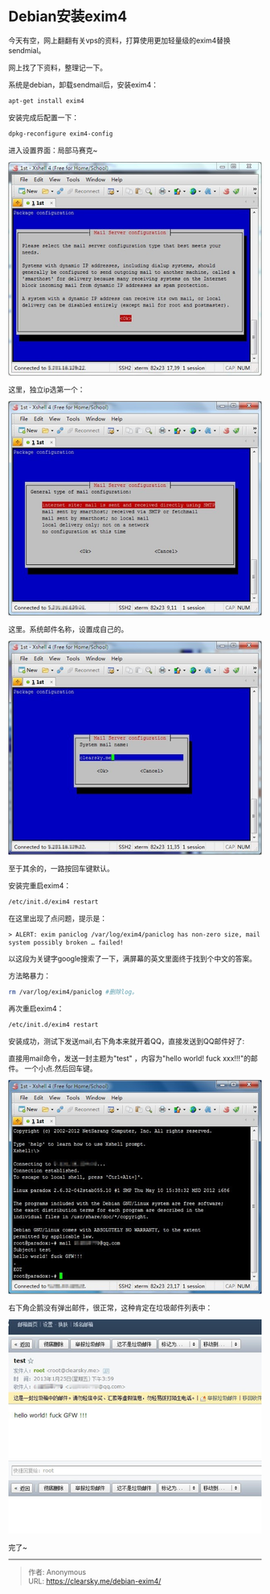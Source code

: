 # Debian安装exim4


今天有空，网上翻翻有关vps的资料，打算使用更加轻量级的exim4替换sendmial。

网上找了下资料，整理记一下。

系统是debian，卸载sendmail后，安装exim4：

```bash
apt-get install exim4
```
安装完成后配置一下：

```bash
dpkg-reconfigure exim4-config
```

进入设置界面：局部马赛克~

![exim4设置界面](2179408175.jpg "exim4设置界面")

这里，独立ip选第一个：

![exim4设置界面-1](4164473875.jpg "exim4设置界面-1")

这里。系统邮件名称，设置成自己的。

![exim4设置界面-1](860879479.jpg "exim4设置界面-1")

至于其余的，一路按回车键默认。

安装完重启exim4：

```bash
/etc/init.d/exim4 restart
```

在这里出现了点问题，提示是：

    > ALERT: exim paniclog /var/log/exim4/paniclog has non-zero size, mail system possibly broken … failed!

以这段为关键字google搜索了一下，满屏幕的英文里面终于找到个中文的答案。

方法略暴力：

```bash
rm /var/log/exim4/paniclog #删除log。
```

再次重启exim4：

```bash
/etc/init.d/exim4 restart
```

安装成功，测试下发送mail,右下角本来就开着QQ，直接发送到QQ邮件好了:

直接用mail命令，发送一封主题为"test" ，内容为"hello world! fuck xxx!!!"的邮件。
一个小点.然后回车键。

![发送邮件测试](1310163206.jpg "发送邮件测试")

右下角企鹅没有弹出邮件，很正常，这种肯定在垃圾邮件列表中：

![垃圾邮件](1138044468.jpg "垃圾邮件")

完了~


---

> 作者: Anonymous  
> URL: https://clearsky.me/debian-exim4/  


